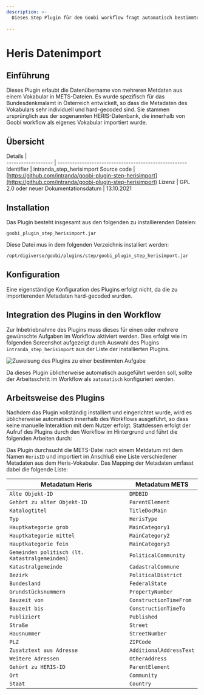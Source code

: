```yaml
---
description: >-
  Dieses Step Plugin für den Goobi workflow fragt automatisch bestimmte Denkmalinformationen aus einer internen Vokabulardatenquelle ab, um diese Felder in der METS-Datei abzubilden. Es wurde für das Bundesdenkmalamt in Österreich entwickelt.
  
---
```


Heris Datenimport
===========================================================================


Einführung
---------------------------------------------------------------------------
Dieses Plugin erlaubt die Datenübername von mehreren Metdaten aus einem Vokabular in METS-Dateien. Es wurde spezifisch für das Bundesdenkmalamt in Österreich entwickelt, so dass die Metadaten des Vokabulars sehr individuell und hard-gecoded sind. Sie stammen ursprünglich aus der sogenannten HERIS-Datenbank, die innerhalb von Goobi workflow als eigenes Vokabular importiert wurde.


Übersicht
---------------------------------------------------------------------------

Details             |  
------------------- | -----------------------------------------------------
Identifier          | intranda_step_herisimport
Source code         | [https://github.com/intranda/goobi-plugin-step-herisimport](https://github.com/intranda/goobi-plugin-step-herisimport)
Lizenz              | GPL 2.0 oder neuer 
Dokumentationsdatum | 13.10.2021


Installation
---------------------------------------------------------------------------
Das Plugin besteht insgesamt aus den folgenden zu installierenden Dateien:

```text
goobi_plugin_step_herisimport.jar
```

Diese Datei mus in dem folgenden Verzeichnis installiert werden:

```bash
/opt/digiverso/goobi/plugins/step/goobi_plugin_step_herisimport.jar
```


Konfiguration
---------------------------------------------------------------------------
Eine eigenständige Konfiguration des Plugins erfolgt nicht, da die zu importierenden Metadaten hard-gecoded wurden.


Integration des Plugins in den Workflow
---------------------------------------------------------------------------
Zur Inbetriebnahme des Plugins muss dieses für einen oder mehrere gewünschte Aufgaben im Workflow aktiviert werden. Dies erfolgt wie im folgenden Screenshot aufgezeigt durch Auswahl des Plugins `intranda_step_herisimport` aus der Liste der installierten Plugins.

![Zuweisung des Plugins zu einer bestimmten Aufgabe](intranda_step_heris_de.png)

Da dieses Plugin üblicherweise automatisch ausgeführt werden soll, sollte der Arbeitsschritt im Workflow als `automatisch` konfiguriert werden.


Arbeitsweise des Plugins
---------------------------------------------------------------------------
Nachdem das Plugin vollständig installiert und eingerichtet wurde, wird es üblicherweise automatisch innerhalb des Workflows ausgeführt, so dass keine manuelle Interaktion mit dem Nutzer erfolgt. Stattdessen erfolgt der Aufruf des Plugins durch den Workflow im Hintergrund und führt die folgenden Arbeiten durch: 

Das Plugin durchsucht die METS-Datei nach einem Metdatum mit dem Namen `HerisID` und importiert im Anschluß eine Liste verschiedener Metadaten aus dem Heris-Vokabular. Das Mapping der Metadaten umfasst dabei die folgende Liste:

Metadatum Heris                                | Metadatum METS
-----------------------------------------------|------------------------
`Alte Objekt-ID`                               | `DMDBID`
`Gehört zu alter Objekt-ID`                    | `ParentElement`
`Katalogtitel`                                 | `TitleDocMain`
`Typ`                                          | `HerisType`
`Hauptkategorie grob`                          | `MainCategory1`
`Hauptkategorie mittel`                        | `MainCategory2`
`Hauptkategorie fein`                          | `MainCategory3`
`Gemeinden politisch (lt. Katastralgemeinden)` | `PoliticalCommunity`
`Katastralgemeinde`                            | `CadastralCommune`
`Bezirk`                                       | `PoliticalDistrict`
`Bundesland`                                   | `FederalState`
`Grundstücksnummern`                           | `PropertyNumber`
`Bauzeit von`                                  | `ConstructionTimeFrom`
`Bauzeit bis`                                  | `ConstructionTimeTo`
`Publiziert`                                   | `Published`
`Straße`                                       | `Street`
`Hausnummer`                                   | `StreetNumber`
`PLZ`                                          | `ZIPCode`
`Zusatztext aus Adresse`                       | `AdditionalAddressText`
`Weitere Adressen`                             | `OtherAddress`
`Gehört zu HERIS-ID`                           | `ParentElement`
`Ort`                                          | `Community`
`Staat`                                        | `Country`